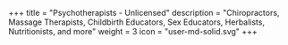 +++
title = "Psychotherapists - Unlicensed"
description = "Chiropractors, Massage Therapists, Childbirth Educators, Sex Educators, Herbalists, Nutritionists, and more"
weight = 3
icon = "user-md-solid.svg"
+++